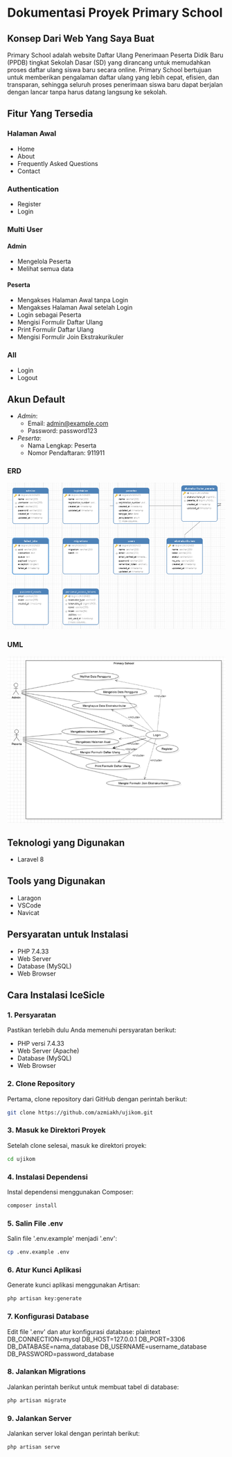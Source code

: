 # Dokumentasi Proyek Primary School

## Konsep Dari Web Yang Saya Buat
Primary School adalah website Daftar Ulang Penerimaan Peserta Didik Baru (PPDB) tingkat Sekolah Dasar (SD) yang dirancang untuk memudahkan proses daftar ulang siswa baru secara online. Primary School bertujuan untuk memberikan pengalaman daftar ulang yang lebih cepat, efisien, dan transparan, sehingga seluruh proses penerimaan siswa baru dapat berjalan dengan lancar tanpa harus datang langsung ke sekolah.


## Fitur Yang Tersedia

### Halaman Awal
- Home
- About
- Frequently Asked Questions
- Contact

### Authentication
- Register
- Login

### Multi User
#### Admin
- Mengelola Peserta
- Melihat semua data

#### Peserta
- Mengakses Halaman Awal tanpa Login
- Mengakses Halaman Awal setelah Login
- Login sebagai Peserta
- Mengisi Formulir Daftar Ulang
- Print Formulir Daftar Ulang
- Mengisi Formulir Join Ekstrakurikuler

### All
- Login
- Logout

## Akun Default
- *Admin*: 
  - Email: admin@example.com
  - Password: password123
- *Peserta*: 
  - Nama Lengkap: Peserta
  - Nomor Pendaftaran: 911911

### ERD
![ERD](https://github.com/azmiakh/ujikom/blob/main/ERD.png)

### UML
![UML](https://github.com/azmiakh/ujikom/blob/main/UML.png)


## Teknologi yang Digunakan
- Laravel 8

## Tools yang Digunakan
- Laragon
- VSCode
- Navicat

## Persyaratan untuk Instalasi
- PHP 7.4.33
- Web Server
- Database (MySQL)
- Web Browser

## Cara Instalasi IceSicle

### 1. Persyaratan
Pastikan terlebih dulu Anda memenuhi persyaratan berikut:
- PHP versi 7.4.33
- Web Server (Apache)
- Database (MySQL)
- Web Browser

### 2. Clone Repository
Pertama, clone repository dari GitHub dengan perintah berikut:
```bash
git clone https://github.com/azmiakh/ujikom.git
```
### 3. Masuk ke Direktori Proyek
Setelah clone selesai, masuk ke direktori proyek:
```bash 
cd ujikom
```
### 4. Instalasi Dependensi
Instal dependensi menggunakan Composer:
```bash 
composer install
```
### 5. Salin File .env
Salin file '.env.example' menjadi '.env':
```bash
cp .env.example .env
```
### 6. Atur Kunci Aplikasi
Generate kunci aplikasi menggunakan Artisan:

```bash
php artisan key:generate
```
### 7. Konfigurasi Database
Edit file '.env' dan atur konfigurasi database:
plaintext
DB_CONNECTION=mysql
DB_HOST=127.0.0.1
DB_PORT=3306
DB_DATABASE=nama_database
DB_USERNAME=username_database
DB_PASSWORD=password_database

### 8. Jalankan Migrations
Jalankan perintah berikut untuk membuat tabel di database:
```bash
php artisan migrate
```

### 9. Jalankan Server
Jalankan server lokal dengan perintah berikut:
```bash
php artisan serve
```